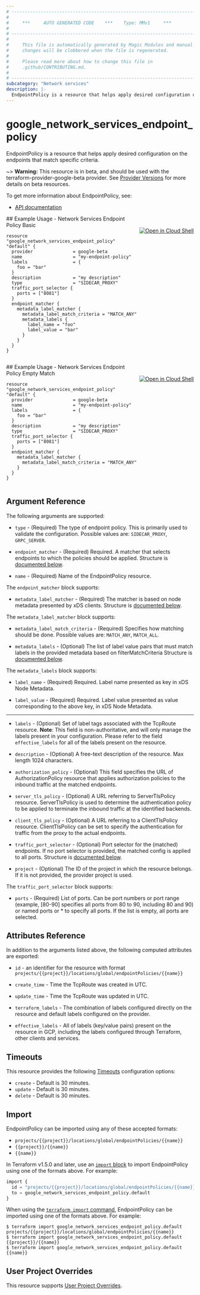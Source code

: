 ```yaml
---
# ----------------------------------------------------------------------------
#
#     ***     AUTO GENERATED CODE    ***    Type: MMv1     ***
#
# ----------------------------------------------------------------------------
#
#     This file is automatically generated by Magic Modules and manual
#     changes will be clobbered when the file is regenerated.
#
#     Please read more about how to change this file in
#     .github/CONTRIBUTING.md.
#
# ----------------------------------------------------------------------------
subcategory: "Network services"
description: |-
  EndpointPolicy is a resource that helps apply desired configuration on the endpoints that match specific criteria.
---
```


# google\_network\_services\_endpoint\_policy

EndpointPolicy is a resource that helps apply desired configuration on the endpoints that match specific criteria.

~> **Warning:** This resource is in beta, and should be used with the terraform-provider-google-beta provider.
See [Provider Versions](https://terraform.io/docs/providers/google/guides/provider_versions.html) for more details on beta resources.

To get more information about EndpointPolicy, see:

* [API documentation](https://cloud.google.com/traffic-director/docs/reference/network-services/rest/v1beta1/projects.locations.endpointPolicies)

<div class = "oics-button" style="float: right; margin: 0 0 -15px">
  <a href="https://console.cloud.google.com/cloudshell/open?cloudshell_git_repo=https%3A%2F%2Fgithub.com%2Fterraform-google-modules%2Fdocs-examples.git&cloudshell_working_dir=network_services_endpoint_policy_basic&cloudshell_image=gcr.io%2Fcloudshell-images%2Fcloudshell%3Alatest&open_in_editor=main.tf&cloudshell_print=.%2Fmotd&cloudshell_tutorial=.%2Ftutorial.md" target="_blank">
    <img alt="Open in Cloud Shell" src="//gstatic.com/cloudssh/images/open-btn.svg" style="max-height: 44px; margin: 32px auto; max-width: 100%;">
  </a>
</div>
## Example Usage - Network Services Endpoint Policy Basic


```hcl
resource "google_network_services_endpoint_policy" "default" {
  provider               = google-beta
  name                   = "my-endpoint-policy"
  labels                 = {
    foo = "bar"
  }
  description            = "my description"
  type                   = "SIDECAR_PROXY"
  traffic_port_selector {
    ports = ["8081"]
  }
  endpoint_matcher {
    metadata_label_matcher {
      metadata_label_match_criteria = "MATCH_ANY"
      metadata_labels {
        label_name = "foo"
        label_value = "bar"
      }
    }
  }
}
  
```
<div class = "oics-button" style="float: right; margin: 0 0 -15px">
  <a href="https://console.cloud.google.com/cloudshell/open?cloudshell_git_repo=https%3A%2F%2Fgithub.com%2Fterraform-google-modules%2Fdocs-examples.git&cloudshell_working_dir=network_services_endpoint_policy_empty_match&cloudshell_image=gcr.io%2Fcloudshell-images%2Fcloudshell%3Alatest&open_in_editor=main.tf&cloudshell_print=.%2Fmotd&cloudshell_tutorial=.%2Ftutorial.md" target="_blank">
    <img alt="Open in Cloud Shell" src="//gstatic.com/cloudssh/images/open-btn.svg" style="max-height: 44px; margin: 32px auto; max-width: 100%;">
  </a>
</div>
## Example Usage - Network Services Endpoint Policy Empty Match


```hcl
resource "google_network_services_endpoint_policy" "default" {
  provider               = google-beta
  name                   = "my-endpoint-policy"
  labels                 = {
    foo = "bar"
  }
  description            = "my description"
  type                   = "SIDECAR_PROXY"
  traffic_port_selector {
    ports = ["8081"]
  }
  endpoint_matcher {
    metadata_label_matcher {
      metadata_label_match_criteria = "MATCH_ANY"
    }
  }
}
  
```

## Argument Reference

The following arguments are supported:


* `type` -
  (Required)
  The type of endpoint policy. This is primarily used to validate the configuration.
  Possible values are: `SIDECAR_PROXY`, `GRPC_SERVER`.

* `endpoint_matcher` -
  (Required)
  Required. A matcher that selects endpoints to which the policies should be applied.
  Structure is [documented below](#nested_endpoint_matcher).

* `name` -
  (Required)
  Name of the EndpointPolicy resource.


<a name="nested_endpoint_matcher"></a>The `endpoint_matcher` block supports:

* `metadata_label_matcher` -
  (Required)
  The matcher is based on node metadata presented by xDS clients.
  Structure is [documented below](#nested_metadata_label_matcher).


<a name="nested_metadata_label_matcher"></a>The `metadata_label_matcher` block supports:

* `metadata_label_match_criteria` -
  (Required)
  Specifies how matching should be done.
  Possible values are: `MATCH_ANY`, `MATCH_ALL`.

* `metadata_labels` -
  (Optional)
  The list of label value pairs that must match labels in the provided metadata based on filterMatchCriteria
  Structure is [documented below](#nested_metadata_labels).


<a name="nested_metadata_labels"></a>The `metadata_labels` block supports:

* `label_name` -
  (Required)
  Required. Label name presented as key in xDS Node Metadata.

* `label_value` -
  (Required)
  Required. Label value presented as value corresponding to the above key, in xDS Node Metadata.

- - -


* `labels` -
  (Optional)
  Set of label tags associated with the TcpRoute resource.
  **Note**: This field is non-authoritative, and will only manage the labels present in your configuration.
  Please refer to the field `effective_labels` for all of the labels present on the resource.

* `description` -
  (Optional)
  A free-text description of the resource. Max length 1024 characters.

* `authorization_policy` -
  (Optional)
  This field specifies the URL of AuthorizationPolicy resource that applies authorization policies to the inbound traffic at the matched endpoints.

* `server_tls_policy` -
  (Optional)
  A URL referring to ServerTlsPolicy resource. ServerTlsPolicy is used to determine the authentication policy to be applied to terminate the inbound traffic at the identified backends.

* `client_tls_policy` -
  (Optional)
  A URL referring to a ClientTlsPolicy resource. ClientTlsPolicy can be set to specify the authentication for traffic from the proxy to the actual endpoints.

* `traffic_port_selector` -
  (Optional)
  Port selector for the (matched) endpoints. If no port selector is provided, the matched config is applied to all ports.
  Structure is [documented below](#nested_traffic_port_selector).

* `project` - (Optional) The ID of the project in which the resource belongs.
    If it is not provided, the provider project is used.


<a name="nested_traffic_port_selector"></a>The `traffic_port_selector` block supports:

* `ports` -
  (Required)
  List of ports. Can be port numbers or port range (example, [80-90] specifies all ports from 80 to 90, including 80 and 90) or named ports or * to specify all ports. If the list is empty, all ports are selected.

## Attributes Reference

In addition to the arguments listed above, the following computed attributes are exported:

* `id` - an identifier for the resource with format `projects/{{project}}/locations/global/endpointPolicies/{{name}}`

* `create_time` -
  Time the TcpRoute was created in UTC.

* `update_time` -
  Time the TcpRoute was updated in UTC.

* `terraform_labels` -
  The combination of labels configured directly on the resource
   and default labels configured on the provider.

* `effective_labels` -
  All of labels (key/value pairs) present on the resource in GCP, including the labels configured through Terraform, other clients and services.


## Timeouts

This resource provides the following
[Timeouts](https://developer.hashicorp.com/terraform/plugin/sdkv2/resources/retries-and-customizable-timeouts) configuration options:

- `create` - Default is 30 minutes.
- `update` - Default is 30 minutes.
- `delete` - Default is 30 minutes.

## Import


EndpointPolicy can be imported using any of these accepted formats:

* `projects/{{project}}/locations/global/endpointPolicies/{{name}}`
* `{{project}}/{{name}}`
* `{{name}}`


In Terraform v1.5.0 and later, use an [`import` block](https://developer.hashicorp.com/terraform/language/import) to import EndpointPolicy using one of the formats above. For example:

```tf
import {
  id = "projects/{{project}}/locations/global/endpointPolicies/{{name}}"
  to = google_network_services_endpoint_policy.default
}
```

When using the [`terraform import` command](https://developer.hashicorp.com/terraform/cli/commands/import), EndpointPolicy can be imported using one of the formats above. For example:

```
$ terraform import google_network_services_endpoint_policy.default projects/{{project}}/locations/global/endpointPolicies/{{name}}
$ terraform import google_network_services_endpoint_policy.default {{project}}/{{name}}
$ terraform import google_network_services_endpoint_policy.default {{name}}
```

## User Project Overrides

This resource supports [User Project Overrides](https://registry.terraform.io/providers/hashicorp/google/latest/docs/guides/provider_reference#user_project_override).
